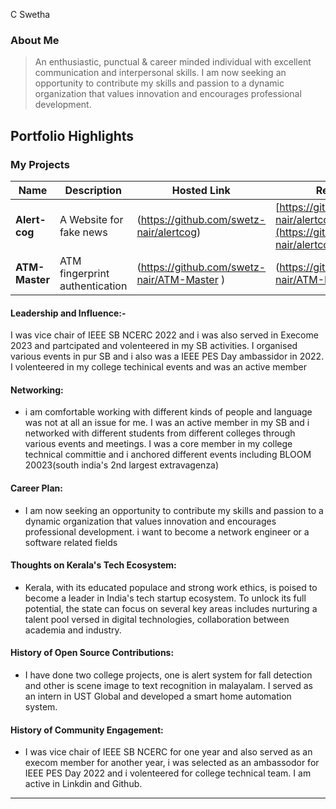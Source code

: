 C Swetha

### About Me

> An enthusiastic, punctual & career minded individual with excellent communication and interpersonal skills. I am now seeking an opportunity to contribute my skills and passion to a dynamic organization that values innovation and encourages professional
development.


## Portfolio Highlights

### My Projects

| Name                | Description                                                               | Hosted Link                              | Repo Link                                                      |
|---------------------|---------------------------------------------------------------------------|------------------------------------------|----------------------------------------------------------------|
| **Alert-cog**  | A Website for fake news|(https://github.com/swetz-nair/alertcog)| [https://github.com/swetz-nair/alertcog](https://github.com/swetz-nair/alertcog) 
| **ATM- Master**  | ATM fingerprint authentication| (https://github.com/swetz-nair/ATM-Master ) |(https://github.com/swetz-nair/ATM-Master)    | https://github.com/swetz-nair/ATM-Master[] |

#### Leadership and Influence:- 
I was vice chair of IEEE SB NCERC 2022 and i was also served in Execome 2023 and partcipated and volenteered in my SB activities. I organised various events in pur SB and i also was a IEEE PES Day ambassidor in 2022. I volenteered in my college techinical events and was an active member

#### Networking:

- i am comfortable working with different kinds of people and language was not at all an issue for me. I was an active member in my SB and i networked with different students from different colleges through various events and meetings. I was a core member in my college technical committie and i anchored different events including BLOOM 20023(south india's 2nd largest extravagenza)
#### Career Plan:

-  I am now seeking an opportunity to contribute my skills and passion to a dynamic organization that values innovation and encourages professional development. i want to become a network engineer or a software related fields

#### Thoughts on Kerala's Tech Ecosystem:

- Kerala, with its educated populace and strong work ethics, is poised to become a leader in India's tech startup ecosystem. To unlock its full potential, the state can focus on several key areas includes nurturing a talent pool versed in digital technologies, collaboration between academia and industry. 

#### History of Open Source Contributions:

- I have done two college projects, one is alert system for fall detection and other is scene image to text recognition in malayalam. I served as an intern in UST Global and developed a smart home automation system.

#### History of Community Engagement:

-  I was vice chair of IEEE SB NCERC for one year and also served as an execom member for another year, i was selected as an ambassodor for IEEE PES Day 2022 and i volenteered for college technical team. I am active in Linkdin and Github.





---
